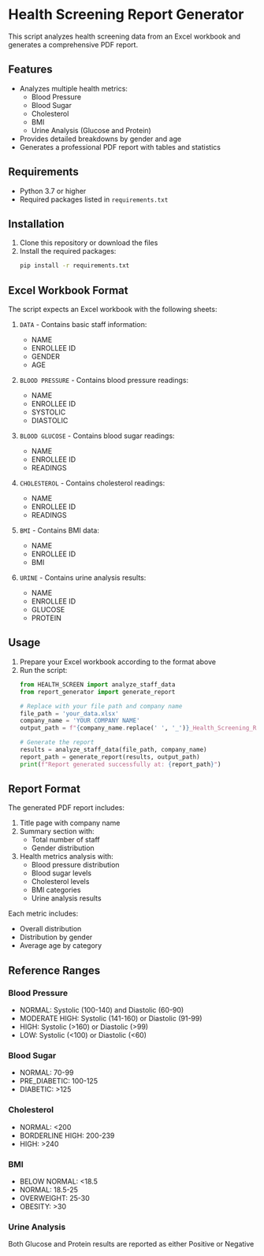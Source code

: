 # Health Screening Report Generator

This script analyzes health screening data from an Excel workbook and generates a comprehensive PDF report.

## Features

- Analyzes multiple health metrics:
  - Blood Pressure
  - Blood Sugar
  - Cholesterol
  - BMI
  - Urine Analysis (Glucose and Protein)
- Provides detailed breakdowns by gender and age
- Generates a professional PDF report with tables and statistics

## Requirements

- Python 3.7 or higher
- Required packages listed in `requirements.txt`

## Installation

1. Clone this repository or download the files
2. Install the required packages:
   ```bash
   pip install -r requirements.txt
   ```

## Excel Workbook Format

The script expects an Excel workbook with the following sheets:

1. `DATA` - Contains basic staff information:
   - NAME
   - ENROLLEE ID
   - GENDER
   - AGE

2. `BLOOD PRESSURE` - Contains blood pressure readings:
   - NAME
   - ENROLLEE ID
   - SYSTOLIC
   - DIASTOLIC

3. `BLOOD GLUCOSE` - Contains blood sugar readings:
   - NAME
   - ENROLLEE ID
   - READINGS

4. `CHOLESTEROL` - Contains cholesterol readings:
   - NAME
   - ENROLLEE ID
   - READINGS

5. `BMI` - Contains BMI data:
   - NAME
   - ENROLLEE ID
   - BMI

6. `URINE` - Contains urine analysis results:
   - NAME
   - ENROLLEE ID
   - GLUCOSE
   - PROTEIN

## Usage

1. Prepare your Excel workbook according to the format above
2. Run the script:
   ```python
   from HEALTH_SCREEN import analyze_staff_data
   from report_generator import generate_report

   # Replace with your file path and company name
   file_path = 'your_data.xlsx'
   company_name = 'YOUR COMPANY NAME'
   output_path = f"{company_name.replace(' ', '_')}_Health_Screening_Report.pdf"

   # Generate the report
   results = analyze_staff_data(file_path, company_name)
   report_path = generate_report(results, output_path)
   print(f"Report generated successfully at: {report_path}")
   ```

## Report Format

The generated PDF report includes:

1. Title page with company name
2. Summary section with:
   - Total number of staff
   - Gender distribution
3. Health metrics analysis with:
   - Blood pressure distribution
   - Blood sugar levels
   - Cholesterol levels
   - BMI categories
   - Urine analysis results

Each metric includes:
- Overall distribution
- Distribution by gender
- Average age by category

## Reference Ranges

### Blood Pressure
- NORMAL: Systolic (100-140) and Diastolic (60-90)
- MODERATE HIGH: Systolic (141-160) or Diastolic (91-99)
- HIGH: Systolic (>160) or Diastolic (>99)
- LOW: Systolic (<100) or Diastolic (<60)

### Blood Sugar
- NORMAL: 70-99
- PRE_DIABETIC: 100-125
- DIABETIC: >125

### Cholesterol
- NORMAL: <200
- BORDERLINE HIGH: 200-239
- HIGH: >240

### BMI
- BELOW NORMAL: <18.5
- NORMAL: 18.5-25
- OVERWEIGHT: 25-30
- OBESITY: >30

### Urine Analysis
Both Glucose and Protein results are reported as either Positive or Negative 